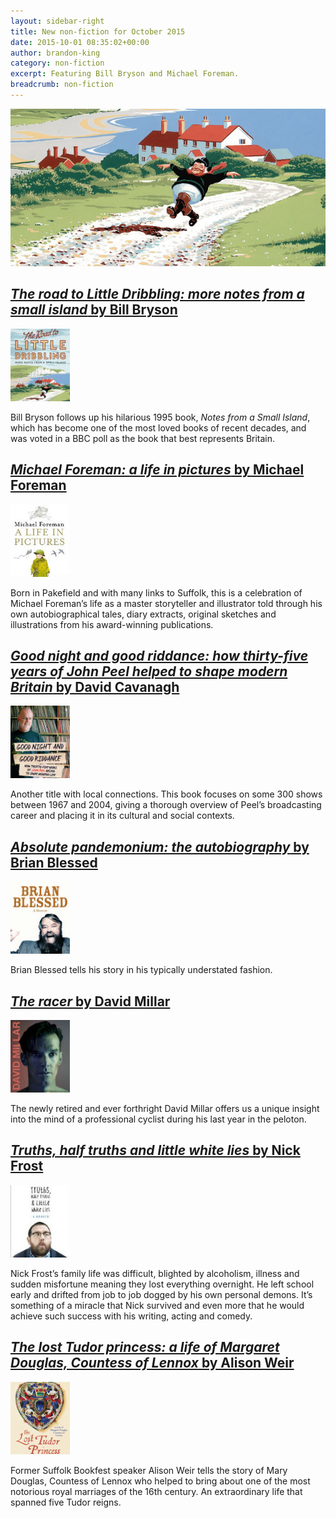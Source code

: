 ```yaml
---
layout: sidebar-right
title: New non-fiction for October 2015
date: 2015-10-01 08:35:02+00:00
author: brandon-king
category: non-fiction
excerpt: Featuring Bill Bryson and Michael Foreman.
breadcrumb: non-fiction
---
```

![The road to Little Dribbling: more notes from a small island by Bill Bryson](/images/featured/featured-the-road-to-little-dribbling.jpg)

## [<cite>The road to Little Dribbling: more notes from a small island</cite> by Bill Bryson](https://suffolk.spydus.co.uk/cgi-bin/spydus.exe/ENQ/OPAC/BIBENQ/10680174?QRY=CTIBIB%3C%20IRN(53434811)&QRYTEXT=The%20road%20to%20Little%20Dribbling%20%3A%20more%20notes%20from%20a%20small%20island)

[![The road to Little Dribbling: more notes from a small island by Bill Bryson](/images/article/the-road-to-little-dribbling.jpg)](https://suffolk.spydus.co.uk/cgi-bin/spydus.exe/ENQ/OPAC/BIBENQ/10680174?QRY=CTIBIB%3C%20IRN(53434811)&QRYTEXT=The%20road%20to%20Little%20Dribbling%20%3A%20more%20notes%20from%20a%20small%20island)

Bill Bryson follows up his hilarious 1995 book, <cite>Notes from a Small Island</cite>, which has become one of the most loved books of recent decades, and was voted in a BBC poll as the book that best represents Britain.

## [<cite>Michael Foreman: a life in pictures</cite> by Michael Foreman](https://suffolk.spydus.co.uk/cgi-bin/spydus.exe/ENQ/OPAC/BIBENQ/19312805?QRY=CTIBIB%3C%20IRN(1261568)&QRYTEXT=A%20life%20in%20pictures)

[![Michael Foreman: an illustrated life by Michael Foreman](/images/article/michael-foreman-a-life-in-pictures.jpg)](https://suffolk.spydus.co.uk/cgi-bin/spydus.exe/ENQ/OPAC/BIBENQ/19312805?QRY=CTIBIB%3C%20IRN(1261568)&#038;QRYTEXT=A%20life%20in%20pictures)

Born in Pakefield and with many links to Suffolk, this is a celebration of Michael Foreman&#8217;s life as a master storyteller and illustrator told through his own autobiographical tales, diary extracts, original sketches and illustrations from his award-winning publications.

## [<cite>Good night and good riddance: how thirty-five years of John Peel helped to shape modern Britain</cite> by David Cavanagh](https://suffolk.spydus.co.uk/cgi-bin/spydus.exe/ENQ/OPAC/BIBENQ/10684238?QRY=CTIBIB%3C%20IRN(53435244)&QRYTEXT=Good%20night%20and%20good%20riddance%20%3A%20how%20thirty-five%20years%20of%20John%20Peel%20helped%20to%20shape%20modern%20Britain)

[![Good night and good riddance: how thirty-five years of John Peel helped to shape modern Britain by David Cavanagh](/images/article/good-night-and-good-riddance.jpg)](https://suffolk.spydus.co.uk/cgi-bin/spydus.exe/ENQ/OPAC/BIBENQ/10684238?QRY=CTIBIB%3C%20IRN(53435244)&QRYTEXT=Good%20night%20and%20good%20riddance%20%3A%20how%20thirty-five%20years%20of%20John%20Peel%20helped%20to%20shape%20modern%20Britain)

Another title with local connections. This book focuses on some 300 shows between 1967 and 2004, giving a thorough overview of Peel&#8217;s broadcasting career and placing it in its cultural and social contexts.

## [<cite>Absolute pandemonium: the autobiography</cite> by Brian Blessed](https://suffolk.spydus.co.uk/cgi-bin/spydus.exe/ENQ/OPAC/BIBENQ/10739600?QRY=CTIBIB%3C%20IRN(54090022)&QRYTEXT=Absolute%20pandemonium%20%3A%20the%20autobiography)

[![Absolute pandemonium: the autobiography by Brian Blessed](/images/article/absolute-pandemonium.jpg)](https://suffolk.spydus.co.uk/cgi-bin/spydus.exe/ENQ/OPAC/BIBENQ/10739600?QRY=CTIBIB%3C%20IRN(54090022)&QRYTEXT=Absolute%20pandemonium%20%3A%20the%20autobiography)

Brian Blessed tells his story in his typically understated fashion.

## [<cite>The racer</cite> by David Millar](https://suffolk.spydus.co.uk/cgi-bin/spydus.exe/ENQ/OPAC/BIBENQ/10744750?QRY=CTIBIB%3C%20IRN(53890152)&QRYTEXT=The%20racer)

[![The racer by David Millar](/images/article/the-racer.jpg)](https://suffolk.spydus.co.uk/cgi-bin/spydus.exe/ENQ/OPAC/BIBENQ/10744750?QRY=CTIBIB%3C%20IRN(53890152)&QRYTEXT=The%20racer)

The newly retired and ever forthright David Millar offers us a unique insight into the mind of a professional cyclist during his last year in the peloton.

## [<cite>Truths, half truths and little white lies</cite> by Nick Frost](https://suffolk.spydus.co.uk/cgi-bin/spydus.exe/ENQ/OPAC/BIBENQ/19534936?QRY=CTIBIB%3C%20IRN(57599558)&QRYTEXT=Truths%2C%20half%20truths%20and%20little%20white%20lies)

[![Truths, half truths and little white lies by Nick Frost](/images/article/truths-half-truths.jpg)](https://suffolk.spydus.co.uk/cgi-bin/spydus.exe/ENQ/OPAC/BIBENQ/19534936?QRY=CTIBIB%3C%20IRN(57599558)&QRYTEXT=Truths%2C%20half%20truths%20and%20little%20white%20lies)

Nick Frost&#8217;s family life was difficult, blighted by alcoholism, illness and sudden misfortune meaning they lost everything overnight. He left school early and drifted from job to job dogged by his own personal demons. It&#8217;s something of a miracle that Nick survived and even more that he would achieve such success with his writing, acting and comedy.

## [<cite>The lost Tudor princess: a life of Margaret Douglas, Countess of Lennox</cite> by Alison Weir](https://suffolk.spydus.co.uk/cgi-bin/spydus.exe/ENQ/OPAC/BIBENQ/10747011?QRY=CTIBIB%3C%20IRN(53434775)&QRYTEXT=The%20lost%20Tudor%20princess%20%3A%20a%20life%20of%20Margaret%20Douglas%2C%20Countess%20of%20Lennox)

[![The lost Tudor princess: a life of Margaret Douglas, Countess of Lennox by Alison Weir](/images/article/the-lost-tudor-princess.jpg)](https://suffolk.spydus.co.uk/cgi-bin/spydus.exe/ENQ/OPAC/BIBENQ/10747011?QRY=CTIBIB%3C%20IRN(53434775)&QRYTEXT=The%20lost%20Tudor%20princess%20%3A%20a%20life%20of%20Margaret%20Douglas%2C%20Countess%20of%20Lennox)

Former Suffolk Bookfest speaker Alison Weir tells the story of Mary Douglas, Countess of Lennox who helped to bring about one of the most notorious royal marriages of the 16th century. An extraordinary life that spanned five Tudor reigns.
